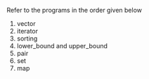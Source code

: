 Refer to the programs in the order given below

1. vector
2. iterator
3. sorting
4. lower_bound and upper_bound
5. pair
6. set
7. map

